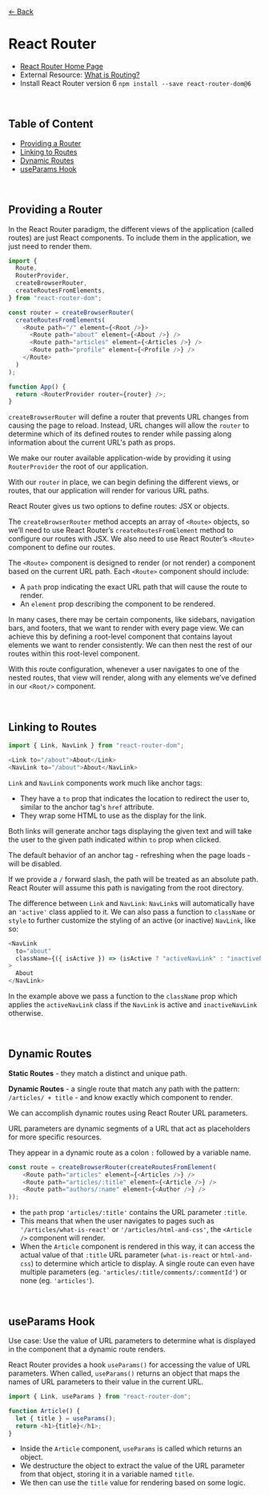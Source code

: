 [&larr; Back](./../README.md)

# React Router

- [React Router Home Page](https://reactrouter.com/en/main)
- External Resource: [What is Routing?](./routing.md)
- Install React Router version 6 `npm install --save react-router-dom@6`

<br>

## Table of Content

- [Providing a Router](#providing-a-router)
- [Linking to Routes](#linking-to-routes)
- [Dynamic Routes](#dynamic-routes)
- [useParams Hook](#useparams-hook)

<br>

## Providing a Router

In the React Router paradigm, the different views of the application (called routes) are just React components. To include them in the application, we just need to render them.

```js
import {
  Route,
  RouterProvider,
  createBrowserRouter,
  createRoutesFromElements,
} from "react-router-dom";
```

```js
const router = createBrowserRouter(
  createRoutesFromElements(
    <Route path="/" element={<Root />}>
      <Route path="about" element={<About />} />
      <Route path="articles" element={<Articles />} />
      <Route path="profile" element={<Profile />} />
    </Route>
  )
);

function App() {
  return <RouterProvider router={router} />;
}
```

`createBrowserRouter` will define a router that prevents URL changes from causing the page to reload. Instead, URL changes will allow the `router` to determine which of its defined routes to render while passing along information about the current URL's path as props.

We make our router available application-wide by providing it using `RouterProvider` the root of our application.

With our `router` in place, we can begin defining the different views, or routes, that our application will render for various URL paths.

React Router gives us two options to define routes: JSX or objects.

The `createBrowserRouter` method accepts an array of `<Route>` objects, so we’ll need to use React Router’s `createRoutesFromElement` method to configure our routes with JSX. We also need to use React Router’s `<Route>` component to define our routes.

The `<Route>` component is designed to render (or not render) a component based on the current URL path. Each `<Route>` component should include:

- A `path` prop indicating the exact URL path that will cause the route to render.
- An `element` prop describing the component to be rendered.

In many cases, there may be certain components, like sidebars, navigation bars, and footers, that we want to render with every page view. We can achieve this by defining a root-level component that contains layout elements we want to render consistently. We can then nest the rest of our routes within this root-level component.

With this route configuration, whenever a user navigates to one of the nested routes, that view will render, along with any elements we’ve defined in our `<Root/>` component.

<br>

## Linking to Routes

```js
import { Link, NavLink } from "react-router-dom";

<Link to="/about">About</Link>
<NavLink to="/about">About</NavLink>
```

`Link` and `NavLink` components work much like anchor tags:

- They have a `to` prop that indicates the location to redirect the user to, similar to the anchor tag's `href` attribute.
- They wrap some HTML to use as the display for the link.

Both links will generate anchor tags displaying the given text and will take the user to the given path indicated within `to` prop when clicked.

The default behavior of an anchor tag - refreshing when the page loads - will be disabled.

If we provide a `/` forward slash, the path will be treated as an absolute path. React Router will assume this path is navigating from the root directory.

The difference between `Link` and `NavLink`: `NavLink`s will automatically have an `'active'` class applied to it. We can also pass a function to `className` or `style` to further customize the styling of an active (or inactive) `NavLink`, like so:

```js
<NavLink
  to="about"
  className={({ isActive }) => (isActive ? "activeNavLink" : "inactiveNavLink")}
>
  About
</NavLink>
```

In the example above we pass a function to the `className` prop which applies the `activeNavLink` class if the `NavLink` is active and `inactiveNavLink` otherwise.

<br>

## Dynamic Routes

**Static Routes** - they match a distinct and unique path.

**Dynamic Routes** - a single route that match any path with the pattern: `/articles/ + title` - and know exactly which component to render.

We can accomplish dynamic routes using React Router URL parameters.

URL parameters are dynamic segments of a URL that act as placeholders for more specific resources.

They appear in a dynamic route as a colon `:` followed by a variable name.

```js
const route = createBrowserRouter(createRoutesFromElement(
    <Route path="articles" element={<Articles />} />
    <Route path="articles/:title" element={<Article />} />
    <Route path="authors/:name" element={<Author />} />
));
```

- the `path` prop `'articles/:title'` contains the URL parameter `:title`.
- This means that when the user navigates to pages such as `'/articles/what-is-react'` or `'/articles/html-and-css'`, the `<Article />` component will render.
- When the `Article` component is rendered in this way, it can access the actual value of that `:title` URL parameter (`what-is-react` or `html-and-css`) to determine which article to display. A single route can even have multiple parameters (eg. `'articles/:title/comments/:commentId'`) or none (eg. `'articles'`).

<br>

## useParams Hook

Use case: Use the value of URL parameters to determine what is displayed in the component that a dynamic route renders.

React Router provides a hook `useParams()` for accessing the value of URL parameters. When called, `useParams()` returns an object that maps the names of URL parameters to their value in the current URL.

```js
import { Link, useParams } from "react-router-dom";

function Article() {
  let { title } = useParams();
  return <h1>{title}</h1>;
}
```

- Inside the `Article` component, `useParams` is called which returns an object.
- We destructure the object to extract the value of the URL parameter from that object, storing it in a variable named `title`.
- We then can use the `title` value for rendering based on some logic.

<br>
